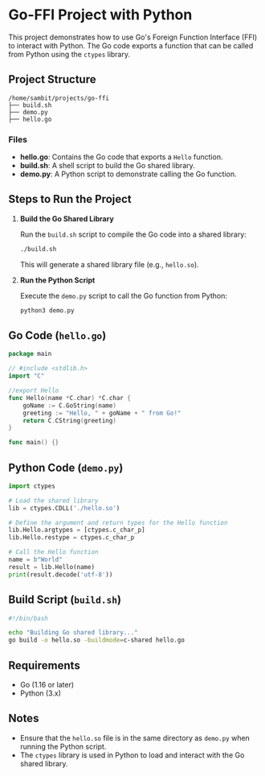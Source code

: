 # Go-FFI Project with Python

This project demonstrates how to use Go's Foreign Function Interface (FFI) to interact with Python. The Go code exports a function that can be called from Python using the `ctypes` library.

## Project Structure

```
/home/sambit/projects/go-ffi
├── build.sh
├── demo.py
├── hello.go
```

### Files

- **hello.go**: Contains the Go code that exports a `Hello` function.
- **build.sh**: A shell script to build the Go shared library.
- **demo.py**: A Python script to demonstrate calling the Go function.

## Steps to Run the Project

1. **Build the Go Shared Library**

   Run the `build.sh` script to compile the Go code into a shared library:

   ```bash
   ./build.sh
   ```

   This will generate a shared library file (e.g., `hello.so`).

2. **Run the Python Script**

   Execute the `demo.py` script to call the Go function from Python:

   ```bash
   python3 demo.py
   ```

## Go Code (`hello.go`)

```go
package main

// #include <stdlib.h>
import "C"

//export Hello
func Hello(name *C.char) *C.char {
	goName := C.GoString(name)
	greeting := "Hello, " + goName + " from Go!"
	return C.CString(greeting)
}

func main() {}
```

## Python Code (`demo.py`)

```python
import ctypes

# Load the shared library
lib = ctypes.CDLL('./hello.so')

# Define the argument and return types for the Hello function
lib.Hello.argtypes = [ctypes.c_char_p]
lib.Hello.restype = ctypes.c_char_p

# Call the Hello function
name = b"World"
result = lib.Hello(name)
print(result.decode('utf-8'))
```

## Build Script (`build.sh`)

```bash
#!/bin/bash

echo "Building Go shared library..."
go build -o hello.so -buildmode=c-shared hello.go
```

## Requirements

- Go (1.16 or later)
- Python (3.x)

## Notes

- Ensure that the `hello.so` file is in the same directory as `demo.py` when running the Python script.
- The `ctypes` library is used in Python to load and interact with the Go shared library.